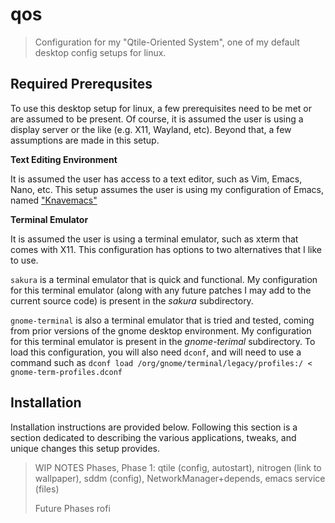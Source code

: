 # qos
> Configuration for my "Qtile-Oriented System", one of my default desktop config setups for linux.

## Required Prerequsites
To use this desktop setup for linux, a few prerequisites need to be met or are assumed to be present. 
Of course, it is assumed the user is using a display server or the like (e.g. X11, Wayland, etc).
Beyond that, a few assumptions are made in this setup.

**Text Editing Environment**

It is assumed the user has access to a text editor, such as Vim, Emacs, Nano, etc.
This setup assumes the user is using my configuration of Emacs, named ["Knavemacs"](https://github.com/knaveightt/knavemacs)

**Terminal Emulator**

It is assumed the user is using a terminal emulator, such as xterm that comes with X11.
This configuration has options to two alternatives that I like to use.

`sakura` is a terminal emulator that is quick and functional. My configuration for this terminal emulator (along with any future patches I may add to the current source code) is present in the *sakura* subdirectory.

`gnome-terminal` is also a terminal emulator that is tried and tested, coming from prior versions of the gnome desktop environment. My configuration for this terminal emulator is present in the *gnome-terimal* subdirectory. To load this configuration, you will also need `dconf`, and will need to use a command such as `dconf load /org/gnome/terminal/legacy/profiles:/ < gnome-term-profiles.dconf`

## Installation
Installation instructions are provided below. Following this section is a section dedicated to describing the various applications, tweaks, and unique changes this setup provides.

> WIP NOTES
> Phases, Phase 1:
> qtile (config, autostart), nitrogen (link to wallpaper), sddm (config), NetworkManager+depends, emacs service (files)
>
> Future Phases
> rofi

